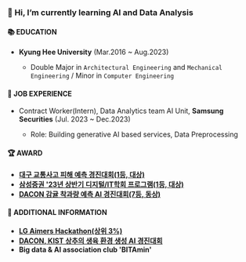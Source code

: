 ### 👋 Hi, I’m currently learning AI and Data Analysis

#### 📚 EDUCATION
- **Kyung Hee University** (Mar.2016 ~ Aug.2023)
  
  - Double Major in `Architectural Engineering` and `Mechanical Engineering` / Minor in `Computer Engineering`  


#### 💼 JOB EXPERIENCE
- Contract Worker(Intern), Data Analytics team AI Unit, **Samsung Securities** (Jul. 2023 ~ Dec.2023)
  
  - Role: Building generative AI based services, Data Preprocessing 

 
#### 🏆 AWARD
- **[대구 교통사고 피해 예측 경진대회(1등, 대상)](https://github.com/jswooo/DAEGU_AI)**
- **[삼성증권 '23년 상반기 디지털/IT학회 프로그램(1등, 대상)](https://github.com/jswooo/SAMSUNG-SECURITIES_Project)**
- **[DACON 감귤 착과량 예측 AI 경진대회(7등, 동상)](https://github.com/jswooo/DACON_citrus_prediction)**


#### 📂 ADDITIONAL INFORMATION
- **[LG Aimers Hackathon(상위 3%)](https://github.com/jswooo/LG_AIMERS)**
- **[DACON, KIST 상추의 생육 환경 생성 AI 경진대회](https://github.com/jswooo/DACON_lettuce_prediction)**
- **Big data & AI association club 'BITAmin'**

